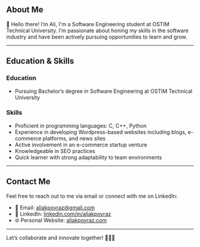 
## About Me

👋 Hello there! I’m Ali, 
I'm a  Software Engineering student at OSTIM Technical University.
I’m passionate about honing my skills in the software industry and have been actively pursuing opportunities to learn and grow.

---

## Education & Skills

### Education

- Pursuing Bachelor’s degree in Software Engineering at OSTIM Technical University

### Skills

- Proficient in programming languages: C, C++, Python
- Experience in developing Wordpress-based websites including blogs, e-commerce platforms, and news sites
- Active involvement in an e-commerce startup venture
- Knowledgeable in SEO practices
- Quick learner with strong adaptability to team environments

---

## Contact Me

Feel free to reach out to me via email or connect with me on LinkedIn:

- 📧 Email: aliakpoyraz@gmail.com
- 🔗 LinkedIn: [linkedin.com/in/aliakpoyraz](https://linkedin.com/in/aliakpoyraz)
- 🌐 Personal Website: [aliakpoyraz.com](https://aliakpoyraz.com)
---
Let’s collaborate and innovate together! 🚀👨‍💻
